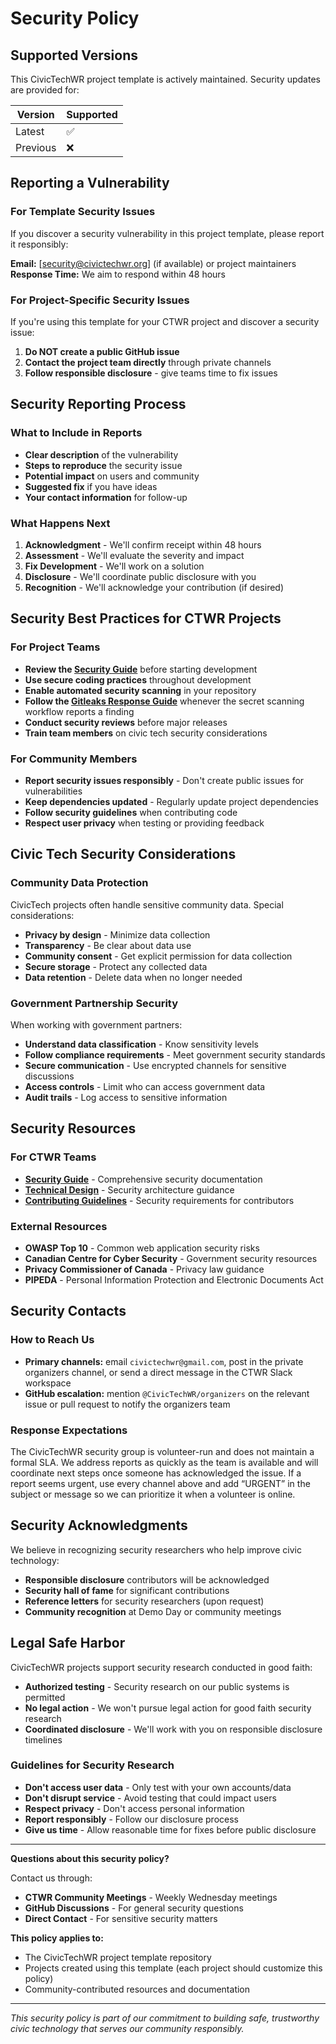 # Security Policy

## Supported Versions

This CivicTechWR project template is actively maintained. Security updates are provided for:

| Version | Supported          |
| ------- | ------------------ |
| Latest  | :white_check_mark: |
| Previous| :x:                |

## Reporting a Vulnerability

### For Template Security Issues

If you discover a security vulnerability in this project template, please report it responsibly:

**Email:** [security@civictechwr.org] (if available) or project maintainers
**Response Time:** We aim to respond within 48 hours

### For Project-Specific Security Issues

If you're using this template for your CTWR project and discover a security issue:

1. **Do NOT create a public GitHub issue**
2. **Contact the project team directly** through private channels
3. **Follow responsible disclosure** - give teams time to fix issues

## Security Reporting Process

### What to Include in Reports

- **Clear description** of the vulnerability
- **Steps to reproduce** the security issue
- **Potential impact** on users and community
- **Suggested fix** if you have ideas
- **Your contact information** for follow-up

### What Happens Next

1. **Acknowledgment** - We'll confirm receipt within 48 hours
2. **Assessment** - We'll evaluate the severity and impact
3. **Fix Development** - We'll work on a solution
4. **Disclosure** - We'll coordinate public disclosure with you
5. **Recognition** - We'll acknowledge your contribution (if desired)

## Security Best Practices for CTWR Projects

### For Project Teams

- **Review the [Security Guide](docs/SECURITY_GUIDE.md)** before starting development
- **Use secure coding practices** throughout development
- **Enable automated security scanning** in your repository
- **Follow the [Gitleaks Response Guide](.github/docs/gitleaks-response.md)** whenever the secret scanning workflow reports a finding
- **Conduct security reviews** before major releases
- **Train team members** on civic tech security considerations

### For Community Members

- **Report security issues responsibly** - Don't create public issues for vulnerabilities
- **Keep dependencies updated** - Regularly update project dependencies
- **Follow security guidelines** when contributing code
- **Respect user privacy** when testing or providing feedback

## Civic Tech Security Considerations

### Community Data Protection

CivicTech projects often handle sensitive community data. Special considerations:

- **Privacy by design** - Minimize data collection
- **Transparency** - Be clear about data use
- **Community consent** - Get explicit permission for data collection
- **Secure storage** - Protect any collected data
- **Data retention** - Delete data when no longer needed

### Government Partnership Security

When working with government partners:

- **Understand data classification** - Know sensitivity levels
- **Follow compliance requirements** - Meet government security standards
- **Secure communication** - Use encrypted channels for sensitive discussions
- **Access controls** - Limit who can access government data
- **Audit trails** - Log access to sensitive information

## Security Resources

### For CTWR Teams

- **[Security Guide](docs/SECURITY_GUIDE.md)** - Comprehensive security documentation
- **[Technical Design](docs/TECHNICAL_DESIGN.md)** - Security architecture guidance
- **[Contributing Guidelines](docs/CONTRIBUTING.md)** - Security requirements for contributors

### External Resources

- **OWASP Top 10** - Common web application security risks
- **Canadian Centre for Cyber Security** - Government security resources
- **Privacy Commissioner of Canada** - Privacy law guidance
- **PIPEDA** - Personal Information Protection and Electronic Documents Act

## Security Contacts

### How to Reach Us

- **Primary channels:** email `civictechwr@gmail.com`, post in the private organizers channel, or send a direct message in the CTWR Slack workspace
- **GitHub escalation:** mention `@CivicTechWR/organizers` on the relevant issue or pull request to notify the organizers team

### Response Expectations

The CivicTechWR security group is volunteer-run and does not maintain a formal SLA. We address reports as quickly as the team is available and will coordinate next steps once someone has acknowledged the issue. If a report seems urgent, use every channel above and add “URGENT” in the subject or message so we can prioritize it when a volunteer is online.

## Security Acknowledgments

We believe in recognizing security researchers who help improve civic technology:

- **Responsible disclosure** contributors will be acknowledged
- **Security hall of fame** for significant contributions
- **Reference letters** for security researchers (upon request)
- **Community recognition** at Demo Day or community meetings

## Legal Safe Harbor

CivicTechWR projects support security research conducted in good faith:

- **Authorized testing** - Security research on our public systems is permitted
- **No legal action** - We won't pursue legal action for good faith security research
- **Coordinated disclosure** - We'll work with you on responsible disclosure timelines

### Guidelines for Security Research

- **Don't access user data** - Only test with your own accounts/data
- **Don't disrupt service** - Avoid testing that could impact users
- **Respect privacy** - Don't access personal information
- **Report responsibly** - Follow our disclosure process
- **Give us time** - Allow reasonable time for fixes before public disclosure

---

**Questions about this security policy?**

Contact us through:

- **CTWR Community Meetings** - Weekly Wednesday meetings
- **GitHub Discussions** - For general security questions
- **Direct Contact** - For sensitive security matters

**This policy applies to:**

- The CivicTechWR project template repository
- Projects created using this template (each project should customize this policy)
- Community-contributed resources and documentation

---

*This security policy is part of our commitment to building safe, trustworthy civic technology that serves our community responsibly.*
